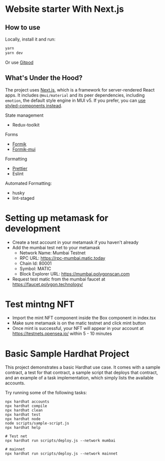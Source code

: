 # Website starter With Next.js

## How to use

Locally, install it and run:

```sh
yarn
yarn dev
```

Or use [Gitpod](https://www.gitpod.io/docs/gitlab-integration)

## <!-- #default-branch-switch -->

## What's Under the Hood?

The project uses [Next.js](https://github.com/vercel/next.js), which is a framework for server-rendered React apps.
It includes `@mui/material` and its peer dependencies, including `emotion`, the default style engine in MUI v5. If you prefer, you can [use styled-components instead](https://mui.com/guides/interoperability/#styled-components).

State management

- Redux-toolkit

Forms

- [Formik](https://github.com/jaredpalmer/formik)
- [Formik-mui](https://github.com/stackworx/formik-mui)

Formatting

- [Prettier](https://github.com/prettier/prettier)
- Eslint

Automated Formatting:

- husky
- lint-staged

# Setting up metamask for development

- Create a test account in your metamask if you haven't already
- Add the mumbai test net to your metamask
  - Network Name: Mumbai Testnet
  - RPC URL: https://rpc-mumbai.matic.today
  - Chain Id: 80001
  - Symbol: MATIC
  - Block Explorer URL: https://mumbai.polygonscan.com
- Request test matic from the mumbai faucet at https://faucet.polygon.technology/

# Test mintng NFT

- Import the mint NFT component inside the Box component in index.tsx
- Make sure metamask is on the matic testnet and click mint button
- Once mint is successful, your NFT will appear in your account at https://testnets.opensea.io/ within 5 - 10 minutes

# Basic Sample Hardhat Project

This project demonstrates a basic Hardhat use case. It comes with a sample contract, a test for that contract, a sample script that deploys that contract, and an example of a task implementation, which simply lists the available accounts.

Try running some of the following tasks:

```shell
npx hardhat accounts
npx hardhat compile
npx hardhat clean
npx hardhat test
npx hardhat node
node scripts/sample-script.js
npx hardhat help
```

<!-- Deploying the NFT smart contract  -->

```shell
# Test net
npx hardhat run scripts/deploy.js --network mumbai

# mainnet
npx hardhat run scripts/deploy.js --network mainnet
```
